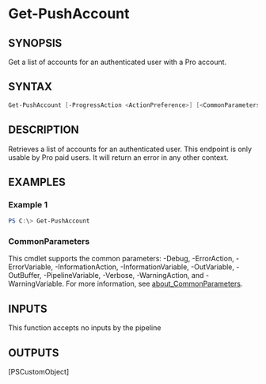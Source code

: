 # Get-PushAccount

## SYNOPSIS
Get a list of accounts for an authenticated user with a Pro account.

## SYNTAX

```PowerShell
Get-PushAccount [-ProgressAction <ActionPreference>] [<CommonParameters>]
```

## DESCRIPTION
Retrieves a list of accounts for an authenticated user.
This endpoint is only usable by Pro paid users. It will return an error in any other context.

## EXAMPLES

### Example 1
```PowerShell
PS C:\> Get-PushAccount
```

### CommonParameters
This cmdlet supports the common parameters: -Debug, -ErrorAction, -ErrorVariable, -InformationAction, -InformationVariable, -OutVariable, -OutBuffer, -PipelineVariable, -Verbose, -WarningAction, and -WarningVariable. For more information, see [about_CommonParameters](http://go.microsoft.com/fwlink/?LinkID=113216).

## INPUTS

This function accepts no inputs by the pipeline

## OUTPUTS

[PSCustomObject]

